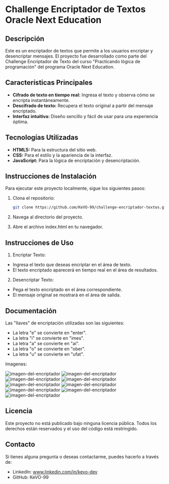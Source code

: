 # Challenge Encriptador de Textos Oracle Next Education

## Descripción

Este es un encriptador de textos que permite a los usuarios encriptar y desencriptar mensajes. El proyecto fue desarrollado como parte del Challenge Encriptador de Texto del curso "Practicando lógica de programación" del programa Oracle Next Education.

## Características Principales

- **Cifrado de texto en tiempo real:** Ingresa el texto y observa cómo se encripta instantáneamente.
- **Descifrado de texto:** Recupera el texto original a partir del mensaje encriptado.
- **Interfaz intuitiva:** Diseño sencillo y fácil de usar para una experiencia óptima.

## Tecnologías Utilizadas

- **HTML5:** Para la estructura del sitio web.
- **CSS:** Para el estilo y la apariencia de la interfaz.
- **JavaScript:** Para la lógica de encriptación y desencriptación.

## Instrucciones de Instalación

Para ejecutar este proyecto localmente, sigue los siguientes pasos:

1. Clona el repositorio:
   ```bash
   git clone https://github.com/KeVO-99/challenge-encriptador-textos.git

2. Navega al directorio del proyecto.

3. Abre el archivo index.html en tu navegador. 

## Instrucciones de Uso

1. Encriptar Texto:
* Ingresa el texto que deseas encriptar en el área de texto.
* El texto encriptado aparecerá en tiempo real en el área de resultados.

2. Desencriptar Texto:
* Pega el texto encriptado en el área correspondiente.
* El mensaje original se mostrará en el área de salida.

## Documentación

Las "llaves" de encriptación utilizadas son las siguientes:

* La letra "e" se convierte en "enter".
* La letra "i" se convierte en "imes".
* La letra "a" se convierte en "ai".
* La letra "o" se convierte en "ober".
* La letra "u" se convierte en "ufat".

Imagenes:

![imagen-del-encriptador](images/encriptador-1.jpg "Imagen del encriptador")
![imagen-del-encriptador](images/encriptador-2.jpg "Imagen del encriptador")
![imagen-del-encriptador](images/encriptador-3.jpg "Imagen del encriptador")
![imagen-del-encriptador](images/encriptador-4.jpg "Imagen del encriptador")
![imagen-del-encriptador](images/encriptador-5.jpg "Imagen del encriptador")
![imagen-del-encriptador](images/encriptador-6.jpg "Imagen del encriptador")
![imagen-del-encriptador](images/encriptador-7.jpg "Imagen del encriptador")
![imagen-del-encriptador](images/encriptador-8.jpg "Imagen del encriptador")
![imagen-del-encriptador](images/encriptador-9.jpg "Imagen del encriptador")

## Licencia

Este proyecto no está publicado bajo ninguna licencia pública. Todos los derechos están reservados y el uso del código está restringido.

## Contacto

Si tienes alguna pregunta o deseas contactarme, puedes hacerlo a través de:

* LinkedIn: www.linkedin.com/in/kevo-dev
* GitHub: KeVO-99